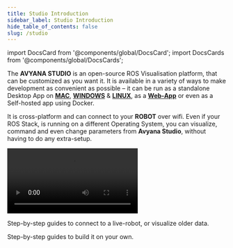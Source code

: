 ```yaml
---
title: Studio Introduction
sidebar_label: Studio Introduction
hide_table_of_contents: false
slug: /studio
---
```


import DocsCard from '@components/global/DocsCard';
import DocsCards from '@components/global/DocsCards';

<head>
  <title> Avyana Studio Introduction </title>
    <style>{` :root { --doc-item-container-width:60rem; } `}</style>    
</head>

The **AVYANA STUDIO** is an open-source ROS Visualisation platform, that can be customized as you want it. It is available in a variety of ways to make development as convenient as possible – it can be run as a standalone Desktop App on **[MAC](#)**, **[WINDOWS](#)** & **[LINUX](#)**, as a **[Web-App](#)** or even as a Self-hosted app using Docker.

It is cross-platform and can connect to your **ROBOT** over wifi. Even if your ROS Stack, is running on a different Operating System, you can visualize, command and even change parameters from **Avyana Studio**, without having to do any extra-setup. 

<video controls>
  <source src="/video/studio.mp4"/>
</video>

<intro-end />

<DocsCards>
  <DocsCard header="Connect to Data" href="/model" icon="/img/meta/light_logo.png">
    <p>Step-by-step guides to connect to a live-robot, or visualize older data. </p>
  </DocsCard>

  <DocsCard header="Custom Build" href="/Studio/custom_build/index" icon="/img/meta/light_logo.png">
    <p>Step-by-step guides to build it on your own.</p>
  </DocsCard>
</DocsCards>
